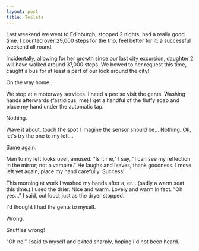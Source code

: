 ```yaml
---
layout: post
title: Toilets
---
```


Last weekend we went to Edinburgh, stopped 2 nights, had a really good time.  I counted over 29,000 steps for the trip, feel better for it; a successful weekend all round.

Incidentally, allowing for her growth since our last city excursion, daughter 2 will have walked around 37,000 steps.  We bowed to her request this time, caught a bus for at least a part of our look around the city!

On the way home… 

We stop at a motorway services.  I need a pee so visit the gents.  Washing hands afterwards (fastidious, me) I get a handful of the fluffy soap and place my hand under the automatic tap.

Nothing.

Wave it about, touch the spot I imagine the sensor should be…  Nothing.  Ok, let's try the one to my left…

Same again.

Man to my left looks over, amused.  "Is it me," I say, "I can see my reflection in the mirror; not a vampire."  He laughs and leaves, thank goodness.  I move left yet again, place my hand carefully.  Success!

This morning at work I washed my hands after a, er… (sadly a warm seat this time.)  I used the drier.  Nice and warm.  Lovely and warm in fact.  "Oh yes…" I said, out loud, just as the dryer stopped.

I'd thought I had the gents to myself.

Wrong.

Snuffles wrong!

"Oh no," I said to myself and exited sharply, hoping I'd not been heard.
